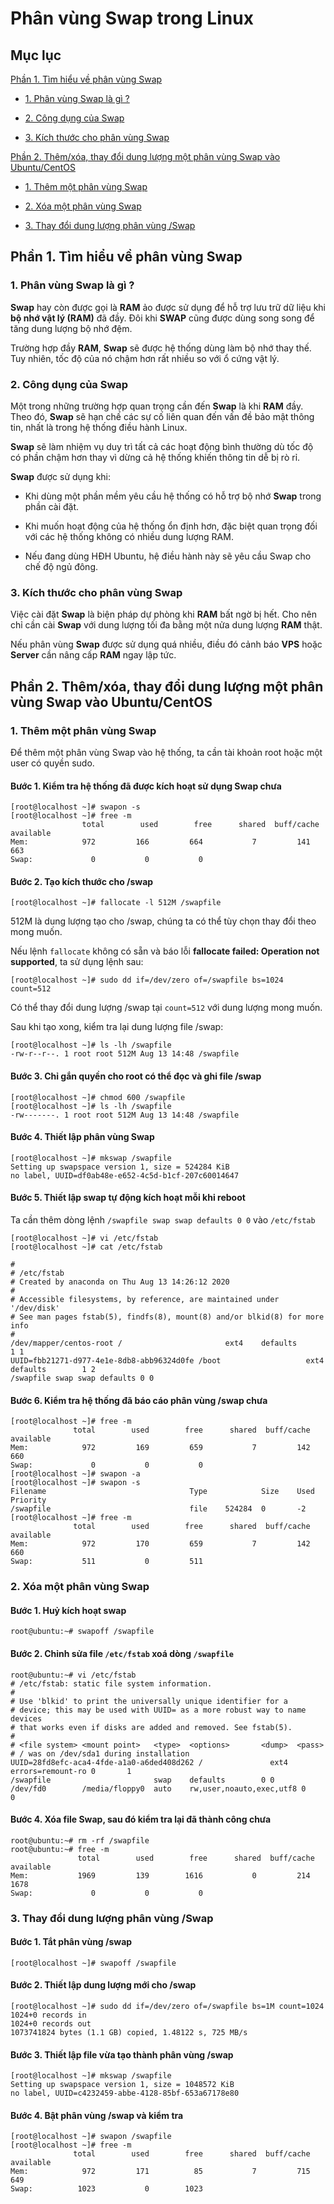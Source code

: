 # Phân vùng Swap trong Linux

## Mục lục

[Phần 1. Tìm hiểu về phân vùng Swap](https://github.com/quanganh1996111/Linux-Tutorial/blob/master/Linux-Onjob-Trainning/Linux-Volume/Linux-swap.md#ph%E1%BA%A7n-1-t%C3%ACm-hi%E1%BB%83u-v%E1%BB%81-ph%C3%A2n-v%C3%B9ng-swap)

- [1. Phân vùng Swap là gì ?](https://github.com/quanganh1996111/Linux-Tutorial/blob/master/Linux-Onjob-Trainning/Linux-Volume/Linux-swap.md#1-ph%C3%A2n-v%C3%B9ng-swap-l%C3%A0-g%C3%AC-)

- [2. Công dụng của Swap](https://github.com/quanganh1996111/Linux-Tutorial/blob/master/Linux-Onjob-Trainning/Linux-Volume/Linux-swap.md#2-c%C3%B4ng-d%E1%BB%A5ng-c%E1%BB%A7a-swap)

- [3. Kích thước cho phân vùng Swap](https://github.com/quanganh1996111/Linux-Tutorial/blob/master/Linux-Onjob-Trainning/Linux-Volume/Linux-swap.md#3-k%C3%ADch-th%C6%B0%E1%BB%9Bc-cho-ph%C3%A2n-v%C3%B9ng-swap)

[Phần 2. Thêm/xóa, thay đổi dung lượng một phân vùng Swap vào Ubuntu/CentOS](https://github.com/quanganh1996111/Linux-Tutorial/blob/master/Linux-Onjob-Trainning/Linux-Volume/Linux-swap.md#ph%E1%BA%A7n-2-th%C3%AAmx%C3%B3a-thay-%C4%91%E1%BB%95i-dung-l%C6%B0%E1%BB%A3ng-m%E1%BB%99t-ph%C3%A2n-v%C3%B9ng-swap-v%C3%A0o-ubuntucentos)

- [1. Thêm một phân vùng Swap](https://github.com/quanganh1996111/Linux-Tutorial/blob/master/Linux-Onjob-Trainning/Linux-Volume/Linux-swap.md#1-th%C3%AAm-m%E1%BB%99t-ph%C3%A2n-v%C3%B9ng-swap)

- [2. Xóa một phân vùng Swap](https://github.com/quanganh1996111/Linux-Tutorial/blob/master/Linux-Onjob-Trainning/Linux-Volume/Linux-swap.md#2-x%C3%B3a-m%E1%BB%99t-ph%C3%A2n-v%C3%B9ng-swap)

- [3. Thay đổi dung lượng phân vùng /Swap](https://github.com/quanganh1996111/Linux-Tutorial/blob/master/Linux-Onjob-Trainning/Linux-Volume/Linux-swap.md#3-thay-%C4%91%E1%BB%95i-dung-l%C6%B0%E1%BB%A3ng-ph%C3%A2n-v%C3%B9ng-swap)

## Phần 1. Tìm hiểu về phân vùng Swap

### 1. Phân vùng Swap là gì ?

**Swap** hay còn được gọi là **RAM** ảo được sử dụng để hỗ trợ lưu trữ dữ liệu khi **bộ nhớ vật lý (RAM)** đã đầy. Đôi khi **SWAP** cũng được dùng song song để tăng dung lượng bộ nhớ đệm.

Trường hợp đầy **RAM**, **Swap** sẽ được hệ thống dùng làm bộ nhớ thay thế. Tuy nhiên, tốc độ của nó chậm hơn rất nhiều so với ổ cứng vật lý.

### 2. Công dụng của Swap

Một trong những trường hợp quan trọng cần đến **Swap** là khi **RAM** đầy. Theo đó, **Swap** sẽ hạn chế các sự cố liên quan đến vấn đề bảo mật thông tin, nhất là trong hệ thống điều hành Linux.

**Swap** sẽ làm nhiệm vụ duy trì tất cả các hoạt động bình thường dù tốc độ có phần chậm hơn thay vì dừng cả hệ thống khiến thông tin dễ bị rò rỉ.

**Swap** được sử dụng khi:

- Khi dùng một phần mềm yêu cầu hệ thống có hỗ trợ bộ nhớ **Swap** trong phần cài đặt.

- Khi muốn hoạt động của hệ thống ổn định hơn, đặc biệt quan trọng đối với các hệ thống không có nhiều dung lượng RAM.

- Nếu đang dùng HĐH Ubuntu, hệ điều hành này sẽ yêu cầu Swap cho chế độ ngủ đông.

### 3. Kích thước cho phân vùng Swap

Việc cài đặt **Swap** là biện pháp dự phòng khi **RAM** bất ngờ bị hết. Cho nên chỉ cần cài **Swap** với dung lượng tối đa bằng một nửa dung lượng **RAM** thật.

Nếu phân vùng **Swap** được sử dụng quá nhiều, điều đó cảnh báo **VPS** hoặc **Server** cần nâng cấp **RAM** ngay lập tức.

## Phần 2. Thêm/xóa, thay đổi dung lượng một phân vùng Swap vào Ubuntu/CentOS

### 1. Thêm một phân vùng Swap

Để thêm một phân vùng Swap vào hệ thống, ta cần tài khoản root hoặc một user có quyền sudo.

#### Bước 1. Kiểm tra hệ thống đã được kích hoạt sử dụng Swap chưa

```
[root@localhost ~]# swapon -s
[root@localhost ~]# free -m
                total        used        free      shared  buff/cache   available
Mem:            972         166         664           7         141         663
Swap:             0           0           0
```

#### Bước 2. Tạo kích thước cho /swap

```
[root@localhost ~]# fallocate -l 512M /swapfile
```

512M là dung lượng tạo cho /swap, chúng ta có thể tùy chọn thay đổi theo mong muốn.

Nếu lệnh ``fallocate`` không có sẵn và báo lỗi **fallocate failed: Operation not supported**, ta sử dụng lệnh sau:

```
[root@localhost ~]# sudo dd if=/dev/zero of=/swapfile bs=1024 count=512
```
Có thể thay đổi dung lượng /swap tại `count=512` với dung lượng mong muốn.

Sau khi tạo xong, kiểm tra lại dung lượng file /swap:

```
[root@localhost ~]# ls -lh /swapfile
-rw-r--r--. 1 root root 512M Aug 13 14:48 /swapfile
```

#### Bước 3. Chỉ gắn quyền cho root có thể đọc và ghi file /swap

```
[root@localhost ~]# chmod 600 /swapfile
[root@localhost ~]# ls -lh /swapfile
-rw-------. 1 root root 512M Aug 13 14:48 /swapfile
```

#### Bước 4. Thiết lập phân vùng Swap

```
[root@localhost ~]# mkswap /swapfile
Setting up swapspace version 1, size = 524284 KiB
no label, UUID=df0ab48e-e652-4c5d-b1cf-207c60014647
```

#### Bước 5. Thiết lập swap tự động kích hoạt mỗi khi reboot

Ta cần thêm dòng lệnh `/swapfile swap swap defaults 0 0` vào `/etc/fstab`

```
[root@localhost ~]# vi /etc/fstab
[root@localhost ~]# cat /etc/fstab

#
# /etc/fstab
# Created by anaconda on Thu Aug 13 14:26:12 2020
#
# Accessible filesystems, by reference, are maintained under '/dev/disk'
# See man pages fstab(5), findfs(8), mount(8) and/or blkid(8) for more info
#
/dev/mapper/centos-root /                       ext4    defaults        1 1
UUID=fbb21271-d977-4e1e-8db8-abb96324d0fe /boot                   ext4    defaults        1 2
/swapfile swap swap defaults 0 0
```

#### Bước 6. Kiểm tra hệ thống đã báo cáo phân vùng /swap chưa

```
[root@localhost ~]# free -m
              total        used        free      shared  buff/cache   available
Mem:            972         169         659           7         142         660
Swap:             0           0           0
[root@localhost ~]# swapon -a
[root@localhost ~]# swapon -s
Filename                                Type            Size    Used    Priority
/swapfile                               file    524284  0       -2
[root@localhost ~]# free -m
              total        used        free      shared  buff/cache   available
Mem:            972         170         659           7         142         660
Swap:           511           0         511
```

### 2. Xóa một phân vùng Swap

#### Bước 1. Huỷ kích hoạt swap

```
root@ubuntu:~# swapoff /swapfile
```

#### Bước 2. Chỉnh sửa file `/etc/fstab` xoá dòng `/swapfile`

```
root@ubuntu:~# vi /etc/fstab
# /etc/fstab: static file system information.
#
# Use 'blkid' to print the universally unique identifier for a
# device; this may be used with UUID= as a more robust way to name devices
# that works even if disks are added and removed. See fstab(5).
#
# <file system> <mount point>   <type>  <options>       <dump>  <pass>
# / was on /dev/sda1 during installation
UUID=28fd8efc-aca4-4fde-a1a0-a6ded408d262 /               ext4    errors=remount-ro 0       1
/swapfile                       swap    defaults        0 0
/dev/fd0        /media/floppy0  auto    rw,user,noauto,exec,utf8 0       0
```

#### Bước 4. Xóa file **Swap**, sau đó kiểm tra lại đã thành công chưa

```
root@ubuntu:~# rm -rf /swapfile
root@ubuntu:~# free -m
               total        used        free      shared  buff/cache   available
Mem:           1969         139        1616           0         214        1678
Swap:             0           0           0
```

### 3. Thay đổi dung lượng phân vùng /Swap

#### Bước 1. Tắt phân vùng /swap

```
[root@localhost ~]# swapoff /swapfile
```

#### Bước 2. Thiết lập dung lượng mới cho /swap

```
[root@localhost ~]# sudo dd if=/dev/zero of=/swapfile bs=1M count=1024
1024+0 records in
1024+0 records out
1073741824 bytes (1.1 GB) copied, 1.48122 s, 725 MB/s
```

#### Bước 3. Thiết lập file vừa tạo thành phân vùng /swap

```
[root@localhost ~]# mkswap /swapfile
Setting up swapspace version 1, size = 1048572 KiB
no label, UUID=c4232459-abbe-4128-85bf-653a67178e80
```

#### Bước 4. Bật phân vùng /swap và kiểm tra

```
[root@localhost ~]# swapon /swapfile
[root@localhost ~]# free -m
              total        used        free      shared  buff/cache   available
Mem:            972         171          85           7         715         649
Swap:          1023           0        1023
```